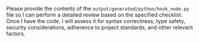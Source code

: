 Please provide the contents of the `output/generated/python/hook_node.py` file so I can perform a detailed review based on the specified checklist. Once I have the code, I will assess it for syntax correctness, type safety, security considerations, adherence to project standards, and other relevant factors.